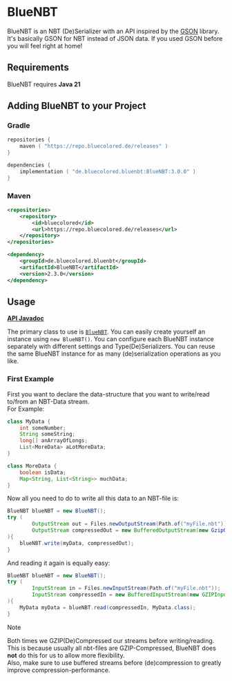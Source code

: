 # BlueNBT
BlueNBT is an NBT (De)Serializer with an API inspired by the [GSON](https://github.com/google/gson) library.
It's basically GSON for NBT instead of JSON data.
If you used GSON before you will feel right at home!

## Requirements
BlueNBT requires **Java 21**

## Adding BlueNBT to your Project

### Gradle
```kotlin
repositories {
    maven ( "https://repo.bluecolored.de/releases" )
}

dependencies {
    implementation ( "de.bluecolored.bluenbt:BlueNBT:3.0.0" )
}
```

### Maven
```xml
<repositories>
    <repository>
        <id>bluecolored</id>
        <url>https://repo.bluecolored.de/releases</url>
    </repository>
</repositories>

<dependency>
    <groupId>de.bluecolored.bluenbt</groupId>
    <artifactId>BlueNBT</artifactId>
    <version>2.3.0</version>
</dependency>
```

## Usage
**[API Javadoc](https://repo.bluecolored.de/javadoc/releases/de/bluecolored/bluenbt/BlueNBT/latest)**

The primary class to use is [`BlueNBT`](https://github.com/BlueMap-Minecraft/BlueNBT/blob/master/src/main/java/de/bluecolored/bluenbt/BlueNBT.java). 
You can easily create yourself an instance using `new BlueNBT()`. You can configure each BlueNBT instance separately with
different settings and Type(De)Serializers. You can reuse the same BlueNBT instance for as many (de)serialization operations
as you like.

### First Example
First you want to declare the data-structure that you want to write/read to/from an NBT-Data stream.   
For Example:
```java
class MyData {
    int someNumber;
    String someString;
    long[] anArrayOfLongs;
    List<MoreData> aLotMoreData;
}

class MoreData {
    boolean isData;
    Map<String, List<String>> muchData; 
}
```
Now all you need to do to write all this data to an NBT-file is: 
```java
BlueNBT blueNBT = new BlueNBT();
try (
        OutputStream out = Files.newOutputStream(Path.of("myFile.nbt"));
        OutputStream compressedOut = new BufferedOutputStream(new GzipOutputStream(in))
){
    blueNBT.write(myData, compressedOut);
}
```
And reading it again is equally easy:
```java
BlueNBT blueNBT = new BlueNBT();
try ( 
        InputStream in = Files.newInputStream(Path.of("myFile.nbt"));
        InputStream compressedIn = new BufferedInputStream(new GZIPInputStream(in))
){
    MyData myData = blueNBT.read(compressedIn, MyData.class);
}
```

> [!NOTE]
> Both times we GZIP(De)Compressed our streams before writing/reading. This is because usually all nbt-files are
> GZIP-Compressed, BlueNBT does **not** do this for us to allow more flexibility.  
> Also, make sure to use buffered streams before (de)compression to greatly improve compression-performance.
